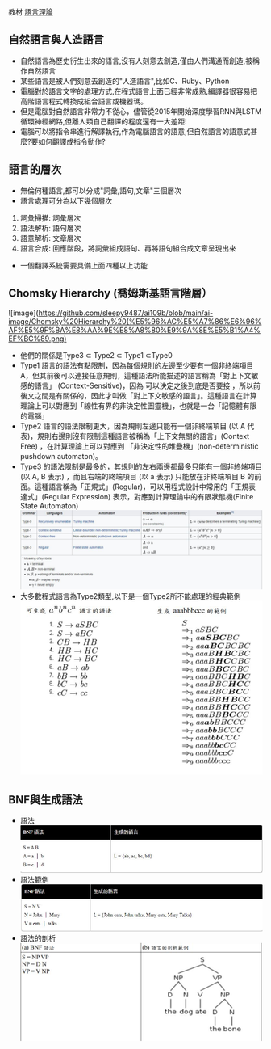 教材 [語言理論](https://programmermedia.org/root/%E9%99%B3%E9%8D%BE%E8%AA%A0/%E8%AA%B2%E7%A8%8B/%E4%BA%BA%E5%B7%A5%E6%99%BA%E6%85%A7/10-lang/rule/01-basic/)
## 自然語言與人造語言
* 自然語言為歷史衍生出來的語言,沒有人刻意去創造,僅由人們溝通而創造,被稱作自然語言  
* 某些語言是被人們刻意去創造的"人造語言",比如C、Ruby、Python
* 電腦對於語言文字的處理方式,在程式語言上面已經非常成熟,編譯器很容易把高階語言程式轉換成組合語言或機器瑪。
* 但是電腦對自然語言非常力不從心，儘管從2015年開始深度學習RNN與LSTM循環神經網路,但離人類自己翻譯的程度還有一大差距!  
* 電腦可以將指令串進行解譯執行,作為電腦語言的語意,但自然語言的語意式甚麼?要如何翻譯成指令動作?
## 語言的層次
* 無倫何種語言,都可以分成"詞彙,語句,文章"三個層次
* 語言處理可分為以下幾個層次
1. 詞彙掃描: 詞彙層次
2. 語法解析: 語句層次
3. 語意解析: 文章層次
4. 語言合成: 回應階段，將詞彙組成語句、再將語句組合成文章呈現出來  
  * 一個翻譯系統需要具備上面四種以上功能
## Chomsky Hierarchy (喬姆斯基語言階層）  
![image](https://github.com/sleepy9487/ai109b/blob/main/ai-image/Chomsky%20Hierarchy%20(%E5%96%AC%E5%A7%86%E6%96%AF%E5%9F%BA%E8%AA%9E%E8%A8%80%E9%9A%8E%E5%B1%A4%EF%BC%89.png)
* 他們的關係是Type3 ⊂ Type2 ⊂ Type1 ⊂Type0  
* Type1 語言的語法有點限制，因為每個規則的左邊至少要有一個非終端項目 A，但其前後可以連接任意規則，這種語法所能描述的語言稱為「對上下文敏感的語言」 (Context-Sensitive)，因為 可以決定之後到底是否要接 ，所以前後文之間是有關係的，因此才叫做「對上下文敏感的語言」。這種語言在計算理論上可以對應到「線性有界的非決定性圖靈機」，也就是一台「記憶體有限的電腦」  
* Type2 語言的語法限制更大，因為規則左邊只能有一個非終端項目 (以 A 代表)，規則右邊則沒有限制這種語言被稱為「上下文無關的語言」(Context Free) ，在計算理論上可以對應到 「非決定性的堆疊機」(non-deterministic pushdown automaton)。  
* Type3 的語法限制是最多的，其規則的左右兩邊都最多只能有一個非終端項目 (以 A, B 表示) ，而且右端的終端項目 (以 a 表示) 只能放在非終端項目 B 的前面。這種語言稱為「正規式」(Regular)，可以用程式設計中常用的「正規表達式」(Regular Expression) 表示，對應到計算理論中的有限狀態機(Finite State Automaton)  
![image](https://github.com/sleepy9487/ai109b/blob/main/ai-image/Chomsky%20hierarchy.JPG)
* 大多數程式語言為Type2類型,以下是一個Type2所不能處理的經典範例  
![image](https://github.com/sleepy9487/ai109b/blob/main/ai-image/Type1%E5%8F%AF%E4%BB%A52%E4%B8%8D%E8%A1%8C.JPG)
## BNF與生成語法
* 語法  
![image](https://github.com/sleepy9487/ai109b/blob/main/ai-image/BNF%E7%94%9F%E6%88%90%E8%AA%9E%E6%B3%95.JPG)  
* 語法範例  
![image](https://github.com/sleepy9487/ai109b/blob/main/ai-image/BNF%E7%AF%84%E4%BE%8B.JPG)
* 語法的剖析 
![image](https://github.com/sleepy9487/ai109b/blob/main/ai-image/%E8%AA%9E%E8%A8%80%E5%89%96%E6%9E%90%E7%AF%84%E4%BE%8B.JPG)
